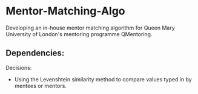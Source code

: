 # Mentor-Matching-Algo
Developing an in-house mentor matching algorithm for Queen Mary University of London's mentoring programme QMentoring.

Dependencies:
- 

Decisions:
- Using the Levenshtein similarity method to compare values typed in by mentees or mentors.

